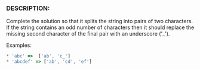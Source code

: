 ### DESCRIPTION:
Complete the solution so that it splits the string into pairs of two characters. If the string contains an odd number of characters then it should replace the missing second character of the final pair with an underscore ('_').

Examples:
```js
* 'abc' =>  ['ab', 'c_']
* 'abcdef' => ['ab', 'cd', 'ef']
```